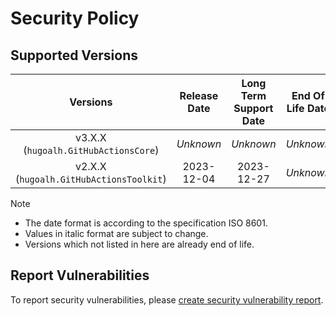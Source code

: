 # Security Policy

## Supported Versions

| **Versions** | **Release Date** | **Long Term Support Date** | **End Of Life Date** |
|:-:|:-:|:-:|:-:|
| v3.X.X (`hugoalh.GitHubActionsCore`) | *Unknown* | *Unknown* | *Unknown* |
| v2.X.X (`hugoalh.GitHubActionsToolkit`) | 2023-12-04 | 2023-12-27 | *Unknown* |

> [!NOTE]
> - The date format is according to the specification ISO 8601.
> - Values in italic format are subject to change.
> - Versions which not listed in here are already end of life.

## Report Vulnerabilities

To report security vulnerabilities, please [create security vulnerability report](https://github.com/hugoalh/hugoalh/blob/main/guides/universal-contributing.md#create-security-vulnerability-report).
